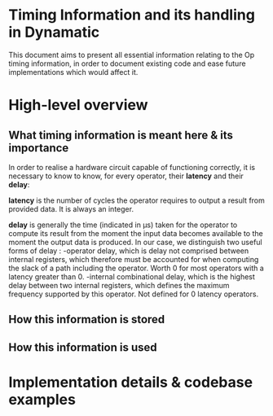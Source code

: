 # Timing Information and its handling in Dynamatic

This document aims to present all essential information relating to the Op timing information, in order to document existing code and ease future implementations which would affect it.

# High-level overview

## What timing information is meant here & its importance

In order to realise a hardware circuit capable of functioning correctly, it is necessary to know to know, for every operator, their **latency** and their **delay**:

  **latency**  is the number of cycles the operator requires to output a result from provided data. It is always an integer.
  
  **delay** is generally the time (indicated in μs) taken for the operator to compute its result from the moment the input data becomes available to the moment the output data is produced. In our case, we distinguish two useful forms of delay : 
    -operator delay, which is delay not comprised between internal registers, which therefore must be accounted for when computing the slack of a path including the operator. Worth 0 for most operators with a latency greater than 0.
    -internal combinational delay, which is the highest delay between two internal registers, which defines the maximum frequency supported by this operator. Not defined for 0 latency operators. 

 

## How this information is stored

## How this information is used

# Implementation details & codebase examples

